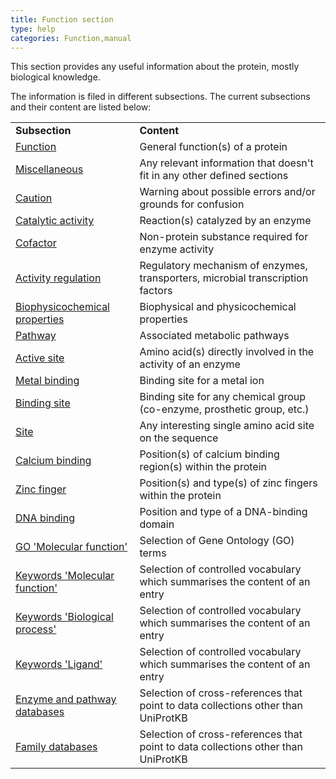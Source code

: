 ```yaml
---
title: Function section
type: help
categories: Function,manual
---
```


This section provides any useful information about the protein, mostly biological knowledge.

The information is filed in different subsections. The current subsections and their content are listed below:

|                                                                                             |                                                                                   |
|:--------------------------------------------------------------------------------------------|:----------------------------------------------------------------------------------|
| **Subsection**                                                                              | **Content**                                                                       |
| [Function](https://www.uniprot.org/help/function)                                           | General function(s) of a protein                                                  |
| [Miscellaneous](https://www.uniprot.org/help/miscellaneous)                                 | Any relevant information that doesn't fit in any other defined sections           |
| [Caution](https://www.uniprot.org/help/caution)                                             | Warning about possible errors and/or grounds for confusion                        |
| [Catalytic activity](https://www.uniprot.org/help/catalytic_activity)                       | Reaction(s) catalyzed by an enzyme                                                |
| [Cofactor](https://www.uniprot.org/help/cofactor)                                           | Non-protein substance required for enzyme activity                                |
| [Activity regulation](https://www.uniprot.org/help/activity_regulation)                     | Regulatory mechanism of enzymes, transporters, microbial transcription factors    |
| [Biophysicochemical properties](https://www.uniprot.org/help/biophysicochemical_properties) | Biophysical and physicochemical properties                                        |
| [Pathway](https://www.uniprot.org/help/pathway)                                             | Associated metabolic pathways                                                     |
| [Active site](https://www.uniprot.org/help/act_site)                                        | Amino acid(s) directly involved in the activity of an enzyme                      |
| [Metal binding](https://www.uniprot.org/help/metal)                                         | Binding site for a metal ion                                                      |
| [Binding site](https://www.uniprot.org/help/binding)                                        | Binding site for any chemical group (co-enzyme, prosthetic group, etc.)           |
| [Site](https://www.uniprot.org/help/site)                                                   | Any interesting single amino acid site on the sequence                            |
| [Calcium binding](https://www.uniprot.org/help/ca_bind)                                     | Position(s) of calcium binding region(s) within the protein                       |
| [Zinc finger](https://www.uniprot.org/help/zn_fing)                                         | Position(s) and type(s) of zinc fingers within the protein                        |
| [DNA binding](https://www.uniprot.org/help/dna_bind)                                        | Position and type of a DNA-binding domain                                         |
| [GO 'Molecular function'](https://www.uniprot.org/help/gene_ontology)                       | Selection of Gene Ontology (GO) terms                                             |
| [Keywords 'Molecular function'](https://www.uniprot.org/keywords/KW-9992)                    | Selection of controlled vocabulary which summarises the content of an entry       |
| [Keywords 'Biological process'](https://www.uniprot.org/keywords/KW-9999)                    | Selection of controlled vocabulary which summarises the content of an entry       |
| [Keywords 'Ligand'](https://www.uniprot.org/keywords/KW-9993)                                | Selection of controlled vocabulary which summarises the content of an entry       |
| [Enzyme and pathway databases](https://www.uniprot.org/help/cross_references_section)       | Selection of cross-references that point to data collections other than UniProtKB |
| [Family databases](https://www.uniprot.org/help/cross_references_section)                   | Selection of cross-references that point to data collections other than UniProtKB |
